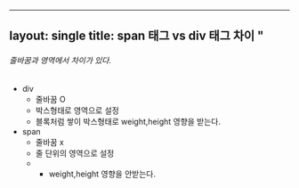
---
layout: single
title:  span 태그 vs div 태그 차이 "
---

###### 줄바꿈과 영역에서 차이가 있다.

- div
  - 줄바꿈 O
  - 박스형태로 영역으로 설정
  - 블록처럼 쌓이 박스형태로 weight,height 영향을 받는다.
- span
  - 줄바꿈 x
  - 줄 단위의 영역으로 설정
  - - weight,height 영향을 안받는다.



